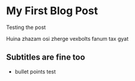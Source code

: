# My First Blog Post
Testing the post

Huina zhazam osi zherge
vexbolts fanum tax gyat

## Subtitles are fine too

- bullet points test